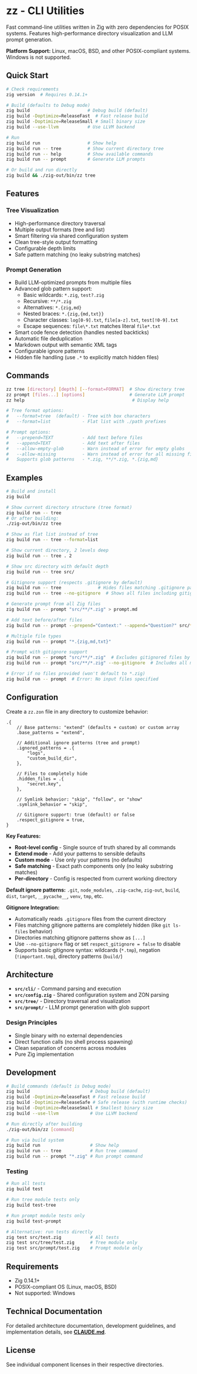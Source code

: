 # zz - CLI Utilities

Fast command-line utilities written in Zig with zero dependencies for POSIX systems. Features high-performance directory visualization and LLM prompt generation.

**Platform Support:** Linux, macOS, BSD, and other POSIX-compliant systems. Windows is not supported.

## Quick Start

```bash
# Check requirements
zig version  # Requires 0.14.1+

# Build (defaults to Debug mode)
zig build                      # Debug build (default)
zig build -Doptimize=ReleaseFast  # Fast release build
zig build -Doptimize=ReleaseSmall # Small binary size
zig build --use-llvm           # Use LLVM backend

# Run
zig build run                  # Show help
zig build run -- tree          # Show current directory tree
zig build run -- help          # Show available commands
zig build run -- prompt        # Generate LLM prompts

# Or build and run directly
zig build && ./zig-out/bin/zz tree
```

## Features

### Tree Visualization
- High-performance directory traversal
- Multiple output formats (tree and list)
- Smart filtering via shared configuration system
- Clean tree-style output formatting
- Configurable depth limits
- Safe pattern matching (no leaky substring matches)

### Prompt Generation
- Build LLM-optimized prompts from multiple files
- Advanced glob pattern support:
  - Basic wildcards: `*.zig`, `test?.zig`
  - Recursive: `**/*.zig`
  - Alternatives: `*.{zig,md}`
  - Nested braces: `*.{zig,{md,txt}}` 
  - Character classes: `log[0-9].txt`, `file[a-z].txt`, `test[!0-9].txt`
  - Escape sequences: `file\*.txt` matches literal `file*.txt`
- Smart code fence detection (handles nested backticks)
- Automatic file deduplication
- Markdown output with semantic XML tags
- Configurable ignore patterns
- Hidden file handling (use `.*` to explicitly match hidden files)

## Commands

```bash
zz tree [directory] [depth] [--format=FORMAT]  # Show directory tree
zz prompt [files...] [options]                 # Generate LLM prompt
zz help                                         # Display help

# Tree format options:
#   --format=tree  (default) - Tree with box characters
#   --format=list            - Flat list with ./path prefixes

# Prompt options:
#   --prepend=TEXT           - Add text before files
#   --append=TEXT            - Add text after files
#   --allow-empty-glob       - Warn instead of error for empty globs
#   --allow-missing          - Warn instead of error for all missing files
#   Supports glob patterns   - *.zig, **/*.zig, *.{zig,md}
```

## Examples

```bash
# Build and install
zig build

# Show current directory structure (tree format)
zig build run -- tree
# Or after building:
./zig-out/bin/zz tree

# Show as flat list instead of tree
zig build run -- tree --format=list

# Show current directory, 2 levels deep
zig build run -- tree . 2

# Show src directory with default depth  
zig build run -- tree src/

# Gitignore support (respects .gitignore by default)
zig build run -- tree              # Hides files matching .gitignore patterns
zig build run -- tree --no-gitignore  # Shows all files including gitignored ones

# Generate prompt from all Zig files
zig build run -- prompt "src/**/*.zig" > prompt.md

# Add text before/after files
zig build run -- prompt --prepend="Context:" --append="Question?" src/*.zig

# Multiple file types
zig build run -- prompt "*.{zig,md,txt}"

# Prompt with gitignore support
zig build run -- prompt "src/**/*.zig"  # Excludes gitignored files by default
zig build run -- prompt "src/**/*.zig" --no-gitignore  # Includes all matching files

# Error if no files provided (won't default to *.zig)
zig build run -- prompt  # Error: No input files specified
```

## Configuration

Create a `zz.zon` file in any directory to customize behavior:

```zon
.{
    // Base patterns: "extend" (defaults + custom) or custom array
    .base_patterns = "extend",
    
    // Additional ignore patterns (tree and prompt)
    .ignored_patterns = .{
        "logs",
        "custom_build_dir",
    },
    
    // Files to completely hide 
    .hidden_files = .{
        "secret.key",
    },
    
    // Symlink behavior: "skip", "follow", or "show"
    .symlink_behavior = "skip",
    
    // Gitignore support: true (default) or false
    .respect_gitignore = true,
}
```

**Key Features:**
- **Root-level config** - Single source of truth shared by all commands
- **Extend mode** - Add your patterns to sensible defaults
- **Custom mode** - Use only your patterns (no defaults)
- **Safe matching** - Exact path components only (no leaky substring matches)
- **Per-directory** - Config is respected from current working directory

**Default ignore patterns:** `.git`, `node_modules`, `.zig-cache`, `zig-out`, `build`, `dist`, `target`, `__pycache__`, `venv`, `tmp`, etc.

**Gitignore Integration:**
- Automatically reads `.gitignore` files from the current directory
- Files matching gitignore patterns are completely hidden (like `git ls-files` behavior)
- Directories matching gitignore patterns show as `[...]` 
- Use `--no-gitignore` flag or set `respect_gitignore = false` to disable
- Supports basic gitignore syntax: wildcards (`*.tmp`), negation (`!important.tmp`), directory patterns (`build/`)

## Architecture

- **`src/cli/`** - Command parsing and execution
- **`src/config.zig`** - Shared configuration system and ZON parsing
- **`src/tree/`** - Directory traversal and visualization  
- **`src/prompt/`** - LLM prompt generation with glob support

### Design Principles
- Single binary with no external dependencies
- Direct function calls (no shell process spawning)
- Clean separation of concerns across modules
- Pure Zig implementation

## Development

```bash
# Build commands (default is Debug mode)
zig build                       # Debug build (default)
zig build -Doptimize=ReleaseFast # Fast release build  
zig build -Doptimize=ReleaseSafe # Safe release (with runtime checks)
zig build -Doptimize=ReleaseSmall # Smallest binary size
zig build --use-llvm            # Use LLVM backend

# Run directly after building
./zig-out/bin/zz [command]

# Run via build system
zig build run                   # Show help
zig build run -- tree           # Run tree command
zig build run -- prompt "*.zig" # Run prompt command
```

### Testing

```bash
# Run all tests
zig build test

# Run tree module tests only
zig build test-tree

# Run prompt module tests only
zig build test-prompt

# Alternative: run tests directly
zig test src/test.zig           # All tests
zig test src/tree/test.zig      # Tree module only
zig test src/prompt/test.zig    # Prompt module only
```

## Requirements

- Zig 0.14.1+
- POSIX-compliant OS (Linux, macOS, BSD)
- Not supported: Windows

## Technical Documentation

For detailed architecture documentation, development guidelines, and implementation details, see **[CLAUDE.md](CLAUDE.md)**.

## License

See individual component licenses in their respective directories.